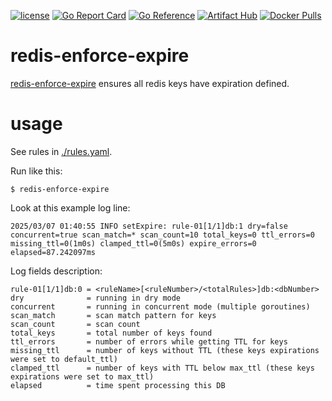 [![license](http://img.shields.io/badge/license-MIT-blue.svg)](https://github.com/udhos/redis-enforce-expire/blob/main/LICENSE)
[![Go Report Card](https://goreportcard.com/badge/github.com/udhos/redis-enforce-expire)](https://goreportcard.com/report/github.com/udhos/redis-enforce-expire)
[![Go Reference](https://pkg.go.dev/badge/github.com/udhos/redis-enforce-expire.svg)](https://pkg.go.dev/github.com/udhos/redis-enforce-expire)
[![Artifact Hub](https://img.shields.io/endpoint?url=https://artifacthub.io/badge/repository/redis-enforce-expire)](https://artifacthub.io/packages/search?repo=redis-enforce-expire)
[![Docker Pulls](https://img.shields.io/docker/pulls/udhos/redis-enforce-expire)](https://hub.docker.com/r/udhos/redis-enforce-expire)

# redis-enforce-expire

[redis-enforce-expire](https://github.com/udhos/redis-enforce-expire) ensures all redis keys have expiration defined.

# usage

See rules in [./rules.yaml](./rules.yaml).

Run like this:

```
$ redis-enforce-expire
```

Look at this example log line:

```
2025/03/07 01:40:55 INFO setExpire: rule-01[1/1]db:1 dry=false concurrent=true scan_match=* scan_count=10 total_keys=0 ttl_errors=0 missing_ttl=0(1m0s) clamped_ttl=0(5m0s) expire_errors=0 elapsed=87.242097ms
```

Log fields description:

```
rule-01[1/1]db:0 = <ruleName>[<ruleNumber>/<totalRules>]db:<dbNumber>
dry              = running in dry mode
concurrent       = running in concurrent mode (multiple goroutines)
scan_match       = scan match pattern for keys
scan_count       = scan count
total_keys       = total number of keys found
ttl_errors       = number of errors while getting TTL for keys
missing_ttl      = number of keys without TTL (these keys expirations were set to default_ttl)
clamped_ttl      = number of keys with TTL below max_ttl (these keys expirations were set to max_ttl)
elapsed          = time spent processing this DB
```
